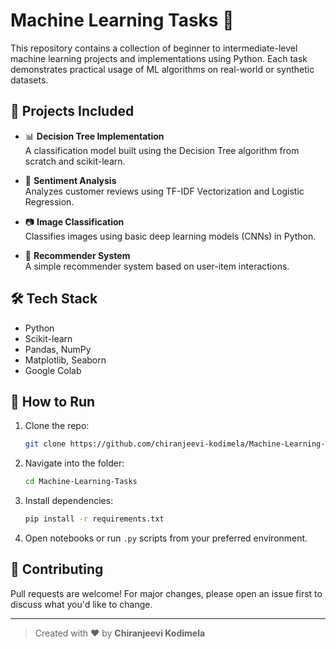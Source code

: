 
# Machine Learning Tasks 🚀

This repository contains a collection of beginner to intermediate-level machine learning projects and implementations using Python. Each task demonstrates practical usage of ML algorithms on real-world or synthetic datasets.

## 📁 Projects Included

- 📊 **Decision Tree Implementation**  
  A classification model built using the Decision Tree algorithm from scratch and scikit-learn.

- 🧠 **Sentiment Analysis**  
  Analyzes customer reviews using TF-IDF Vectorization and Logistic Regression.

- 📷 **Image Classification**  
  Classifies images using basic deep learning models (CNNs) in Python.

- 🎯 **Recommender System**  
  A simple recommender system based on user-item interactions.

## 🛠️ Tech Stack

- Python
- Scikit-learn
- Pandas, NumPy
- Matplotlib, Seaborn
- Google Colab

## 📌 How to Run

1. Clone the repo:
   ```bash
   git clone https://github.com/chiranjeevi-kodimela/Machine-Learning-Tasks.git
   ```
2. Navigate into the folder:
   ```bash
   cd Machine-Learning-Tasks
   ```
3. Install dependencies:
   ```bash
   pip install -r requirements.txt
   ```
4. Open notebooks or run `.py` scripts from your preferred environment.

## 🤝 Contributing

Pull requests are welcome! For major changes, please open an issue first to discuss what you'd like to change.


---

> Created with ❤️ by **Chiranjeevi Kodimela**
